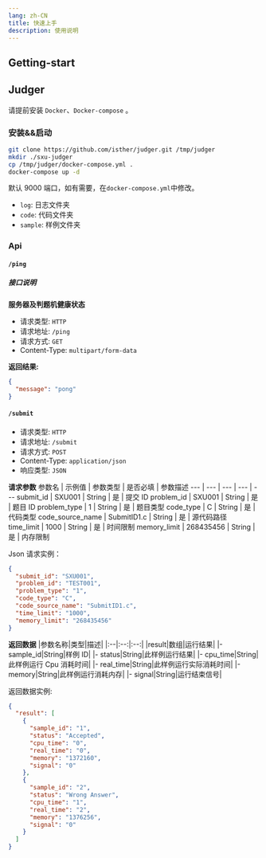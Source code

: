 ```yaml
---
lang: zh-CN
title: 快速上手
description: 使用说明
---
```


## Getting-start

## Judger

请提前安装 `Docker`、`Docker-compose` 。

### 安装&&启动

```bash
git clone https://github.com/isther/judger.git /tmp/judger
mkdir ./sxu-judger
cp /tmp/judger/docker-compose.yml .
docker-compose up -d
```

默认 9000 端口，如有需要，在`docker-compose.yml`中修改。

- `log`: 日志文件夹
- `code`: 代码文件夹
- `sample`: 样例文件夹

### Api

#### `/ping`

##### 接口说明

**服务器及判题机健康状态**

- 请求类型: `HTTP`
- 请求地址: `/ping`
- 请求方式: `GET`
- Content-Type: `multipart/form-data`

**返回结果:**

```json
{
  "message": "pong"
}
```

#### `/submit`

- 请求类型: `HTTP`
- 请求地址: `/submit`
- 请求方式: `POST`
- Content-Type: `application/json`
- 响应类型: `JSON`

**请求参数**
参数名 | 示例值 | 参数类型 | 是否必填 | 参数描述
--- | --- | --- | --- | ---
submit_id | SXU001 | String | 是 | 提交 ID
problem_id | SXU001 | String | 是 | 题目 ID
problem_type | 1 | String | 是 | 题目类型
code_type | C | String | 是 | 代码类型
code_source_name | SubmitID1.c | String | 是 | 源代码路径
time_limit | 1000 | String | 是 | 时间限制
memory_limit | 268435456 | String | 是 | 内存限制

Json 请求实例：

```json
{
  "submit_id": "SXU001",
  "problem_id": "TEST001",
  "problem_type": "1",
  "code_type": "C",
  "code_source_name": "SubmitID1.c",
  "time_limit": "1000",
  "memory_limit": "268435456"
}
```

**返回数据**
|参数名称|类型|描述|
|:--|:--:|:--:|
|result|数组|运行结果|
|- sample_id|String|样例 ID|
|- status|String|此样例运行结果|
|- cpu_time|String|此样例运行 Cpu 消耗时间|
|- real_time|String|此样例运行实际消耗时间|
|- memory|String|此样例运行消耗内存|
|- signal|String|运行结束信号|

返回数据实例:

```json
{
  "result": [
    {
      "sample_id": "1",
      "status": "Accepted",
      "cpu_time": "0",
      "real_time": "0",
      "memory": "1372160",
      "signal": "0"
    },
    {
      "sample_id": "2",
      "status": "Wrong Answer",
      "cpu_time": "1",
      "real_time": "2",
      "memory": "1376256",
      "signal": "0"
    }
  ]
}
```
